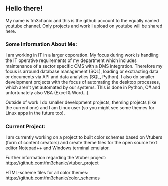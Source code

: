## Hello there!
My name is fm3chanic and this is the github account to the equally named youtube channel.
Only projects and work I upload on youtube will be shared here.

### Some Information About Me:
I am working in IT in a larger coporation. My focus during work is handling the IT operative requirements of my department which includes maintenance of a sector specific CMS with a DMS integration. Therefore my focus is arround database management (SQL), loading or exctracting data or documents via API and data analytics (SQL, Python). I also do smaller development projects with the focus of automating the desktop processes, which aren't yet automated by our systems. This is done in Python, C# and unfortunately also VBA (Excel & Word...).

Outside of work I do smaller development projects, theming projects (like the current one) and I am Linux user (so you might see some themes for Linux apps in the future too).

### Current Project:
I am currently working on a project to built color schemes based on Vtubers (form of content creators) and create theme files for the open source text editor Notepad++ and Windows terminal emulator.

Further information regarding the Vtuber project: https://github.com/fm3chanic/vtuber_project

HTML-scheme files for all color themes: https://github.com/fm3chanic/color_schemes